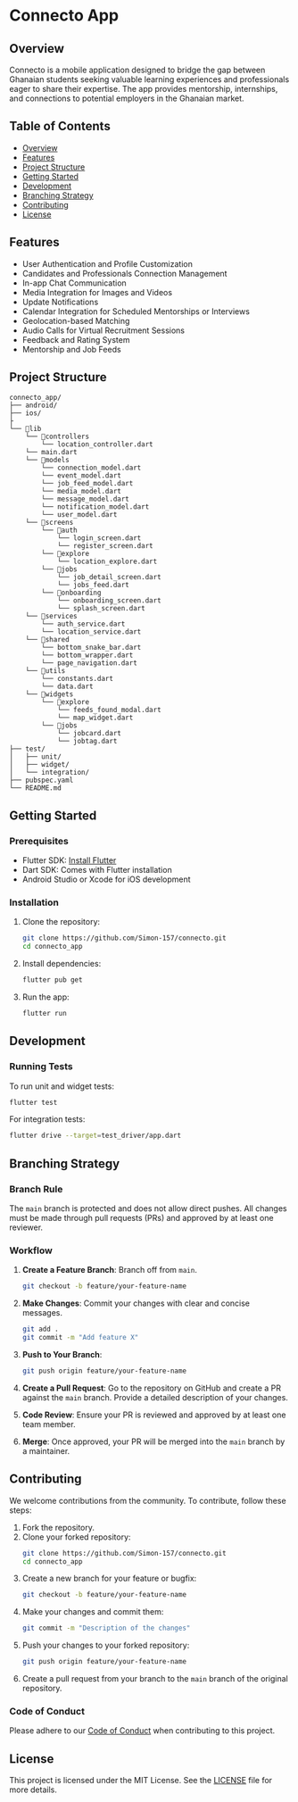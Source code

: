 

<!-- ```markdown -->
# Connecto App

## Overview
Connecto is a mobile application designed to bridge the gap between Ghanaian students seeking valuable learning experiences and professionals eager to share their expertise. The app provides mentorship, internships, and connections to potential employers in the Ghanaian market.

## Table of Contents
- [Overview](#overview)
- [Features](#features)
- [Project Structure](#project-structure)
- [Getting Started](#getting-started)
- [Development](#development)
- [Branching Strategy](#branching-strategy)
- [Contributing](#contributing)
- [License](#license)

## Features
- User Authentication and Profile Customization
- Candidates and Professionals Connection Management
- In-app Chat Communication
- Media Integration for Images and Videos
- Update Notifications
- Calendar Integration for Scheduled Mentorships or Interviews
- Geolocation-based Matching
- Audio Calls for Virtual Recruitment Sessions
- Feedback and Rating System
- Mentorship and Job Feeds

## Project Structure
```
connecto_app/
├── android/
├── ios/
├
└── 📁lib
    └── 📁controllers
        └── location_controller.dart
    └── main.dart
    └── 📁models
        └── connection_model.dart
        └── event_model.dart
        └── job_feed_model.dart
        └── media_model.dart
        └── message_model.dart
        └── notification_model.dart
        └── user_model.dart
    └── 📁screens
        └── 📁auth
            └── login_screen.dart
            └── register_screen.dart
        └── 📁explore
            └── location_explore.dart
        └── 📁jobs
            └── job_detail_screen.dart
            └── jobs_feed.dart
        └── 📁onboarding
            └── onboarding_screen.dart
            └── splash_screen.dart
    └── 📁services
        └── auth_service.dart
        └── location_service.dart
    └── 📁shared
        └── bottom_snake_bar.dart
        └── bottom_wrapper.dart
        └── page_navigation.dart
    └── 📁utils
        └── constants.dart
        └── data.dart
    └── 📁widgets
        └── 📁explore
            └── feeds_found_modal.dart
            └── map_widget.dart
        └── 📁jobs
            └── jobcard.dart
            └── jobtag.dart
├── test/
│   ├── unit/
│   ├── widget/
│   └── integration/
├── pubspec.yaml
└── README.md
```

## Getting Started
### Prerequisites
- Flutter SDK: [Install Flutter](https://flutter.dev/docs/get-started/install)
- Dart SDK: Comes with Flutter installation
- Android Studio or Xcode for iOS development

### Installation
1. Clone the repository:
   ```bash
   git clone https://github.com/Simon-157/connecto.git
   cd connecto_app
   ```

2. Install dependencies:
   ```bash
   flutter pub get
   ```

3. Run the app:
   ```bash
   flutter run
   ```

## Development
### Running Tests
To run unit and widget tests:
```bash
flutter test
```

For integration tests:
```bash
flutter drive --target=test_driver/app.dart
```

## Branching Strategy
### Branch Rule
The `main` branch is protected and does not allow direct pushes. All changes must be made through pull requests (PRs) and approved by at least one reviewer.

### Workflow
1. **Create a Feature Branch**: Branch off from `main`.
   ```bash
   git checkout -b feature/your-feature-name
   ```

2. **Make Changes**: Commit your changes with clear and concise messages.
   ```bash
   git add .
   git commit -m "Add feature X"
   ```

3. **Push to Your Branch**:
   ```bash
   git push origin feature/your-feature-name
   ```

4. **Create a Pull Request**: Go to the repository on GitHub and create a PR against the `main` branch. Provide a detailed description of your changes.

5. **Code Review**: Ensure your PR is reviewed and approved by at least one team member.

6. **Merge**: Once approved, your PR will be merged into the `main` branch by a maintainer.

## Contributing
We welcome contributions from the community. To contribute, follow these steps:

1. Fork the repository.
2. Clone your forked repository:
   ```bash
   git clone https://github.com/Simon-157/connecto.git
   cd connecto_app
   ```
3. Create a new branch for your feature or bugfix:
   ```bash
   git checkout -b feature/your-feature-name
   ```
4. Make your changes and commit them:
   ```bash
   git commit -m "Description of the changes"
   ```
5. Push your changes to your forked repository:
   ```bash
   git push origin feature/your-feature-name
   ```
6. Create a pull request from your branch to the `main` branch of the original repository.

### Code of Conduct
Please adhere to our [Code of Conduct](CODE_OF_CONDUCT.md) when contributing to this project.

## License
This project is licensed under the MIT License. See the [LICENSE](LICENSE) file for more details.
```
